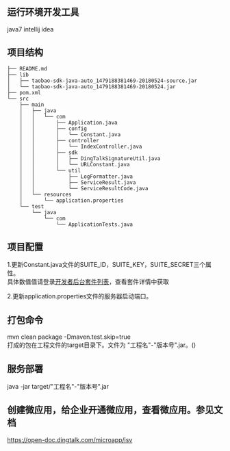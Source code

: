 
## 运行环境开发工具
java7
intellij idea

## 项目结构
```
├── README.md
├── lib
│   ├── taobao-sdk-java-auto_1479188381469-20180524-source.jar
│   └── taobao-sdk-java-auto_1479188381469-20180524.jar
├── pom.xml
└── src
    ├── main
    │   ├── java
    │   │   └── com
    │   │       ├── Application.java
    │   │       ├── config
    │   │       │   └── Constant.java
    │   │       ├── controller
    │   │       │   └── IndexController.java
    │   │       ├── sdk
    │   │       │   ├── DingTalkSignatureUtil.java
    │   │       │   └── URLConstant.java
    │   │       └── util
    │   │           ├── LogFormatter.java
    │   │           ├── ServiceResult.java
    │   │           └── ServiceResultCode.java
    │   └── resources
    │       └── application.properties
    └── test
        └── java
            └── com
                └── ApplicationTests.java

```
                    
                
## 项目配置
1.更新Constant.java文件的SUITE_ID，SUITE_KEY，SUITE_SECRET三个属性。  
具体数值值请登录[开发者后台套件列表](http://open-dev.dingtalk.com/#/suite?_k=4j8h05)，查看套件详情中获取      

2.更新application.properties文件的服务器启动端口。

## 打包命令
mvn clean package  -Dmaven.test.skip=true  
打成的包在工程文件的target目录下。文件为  "工程名"-"版本号".jar。()

## 服务部署    
java -jar  target/"工程名"-"版本号".jar

## 创建微应用，给企业开通微应用，查看微应用。参见文档  
https://open-doc.dingtalk.com/microapp/isv
